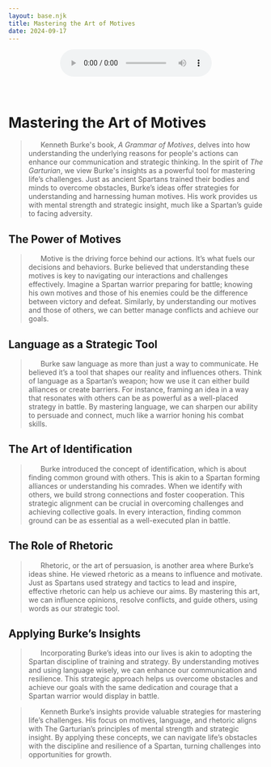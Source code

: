 ```yaml
---
layout: base.njk
title: Mastering the Art of Motives
date: 2024-09-17
---
```


<center><audio controls><source src="https://s3.eu-central-1.wasabisys.com/audio.com.audio/transcoding/63/78/1810418253047863-1810418253070739-1810418268187726.mp3?X-Amz-Content-Sha256=UNSIGNED-PAYLOAD&amp;X-Amz-Algorithm=AWS4-HMAC-SHA256&amp;X-Amz-Credential=W7IA3NSYSOQIKLY9DEVC%2F20240917%2Feu-central-1%2Fs3%2Faws4_request&amp;X-Amz-Date=20240917T050334Z&amp;X-Amz-SignedHeaders=host&amp;X-Amz-Expires=518400&amp;X-Amz-Signature=e1ce13839c2fec2952ee84f1487d1d623900b922d6fe5d4b8dd5637a36d5c719" type="audio/mpeg">Your browser does not support the audio element.</audio></center></br></br>  

# Mastering the Art of Motives  

> &nbsp;&nbsp;&nbsp;&nbsp;&nbsp;&nbsp;Kenneth Burke's book, _A Grammar of Motives_, delves into how understanding the underlying reasons for people's actions can enhance our communication and strategic thinking. In the spirit of _The Garturian_, we view Burke's insights as a powerful tool for mastering life’s challenges. Just as ancient Spartans trained their bodies and minds to overcome obstacles, Burke’s ideas offer strategies for understanding and harnessing human motives. His work provides us with mental strength and strategic insight, much like a Spartan’s guide to facing adversity.   


## The Power of Motives  

> &nbsp;&nbsp;&nbsp;&nbsp;&nbsp;&nbsp;Motive is the driving force behind our actions. It’s what fuels our decisions and behaviors. Burke believed that understanding these motives is key to navigating our interactions and challenges effectively. Imagine a Spartan warrior preparing for battle; knowing his own motives and those of his enemies could be the difference between victory and defeat. Similarly, by understanding our motives and those of others, we can better manage conflicts and achieve our goals.  


## Language as a Strategic Tool  

> &nbsp;&nbsp;&nbsp;&nbsp;&nbsp;&nbsp;Burke saw language as more than just a way to communicate. He believed it’s a tool that shapes our reality and influences others. Think of language as a Spartan’s weapon; how we use it can either build alliances or create barriers. For instance, framing an idea in a way that resonates with others can be as powerful as a well-placed strategy in battle. By mastering language, we can sharpen our ability to persuade and connect, much like a warrior honing his combat skills.  


## The Art of Identification  

> &nbsp;&nbsp;&nbsp;&nbsp;&nbsp;&nbsp;Burke introduced the concept of identification, which is about finding common ground with others. This is akin to a Spartan forming alliances or understanding his comrades. When we identify with others, we build strong connections and foster cooperation. This strategic alignment can be crucial in overcoming challenges and achieving collective goals. In every interaction, finding common ground can be as essential as a well-executed plan in battle.  


## The Role of Rhetoric  

> &nbsp;&nbsp;&nbsp;&nbsp;&nbsp;&nbsp;Rhetoric, or the art of persuasion, is another area where Burke’s ideas shine. He viewed rhetoric as a means to influence and motivate. Just as Spartans used strategy and tactics to lead and inspire, effective rhetoric can help us achieve our aims. By mastering this art, we can influence opinions, resolve conflicts, and guide others, using words as our strategic tool.  


## Applying Burke’s Insights  

> &nbsp;&nbsp;&nbsp;&nbsp;&nbsp;&nbsp;Incorporating Burke’s ideas into our lives is akin to adopting the Spartan discipline of training and strategy. By understanding motives and using language wisely, we can enhance our communication and resilience. This strategic approach helps us overcome obstacles and achieve our goals with the same dedication and courage that a Spartan warrior would display in battle.  


> &nbsp;&nbsp;&nbsp;&nbsp;&nbsp;&nbsp;Kenneth Burke’s insights provide valuable strategies for mastering life’s challenges. His focus on motives, language, and rhetoric aligns with The Garturian’s principles of mental strength and strategic insight. By applying these concepts, we can navigate life’s obstacles with the discipline and resilience of a Spartan, turning challenges into opportunities for growth.  


